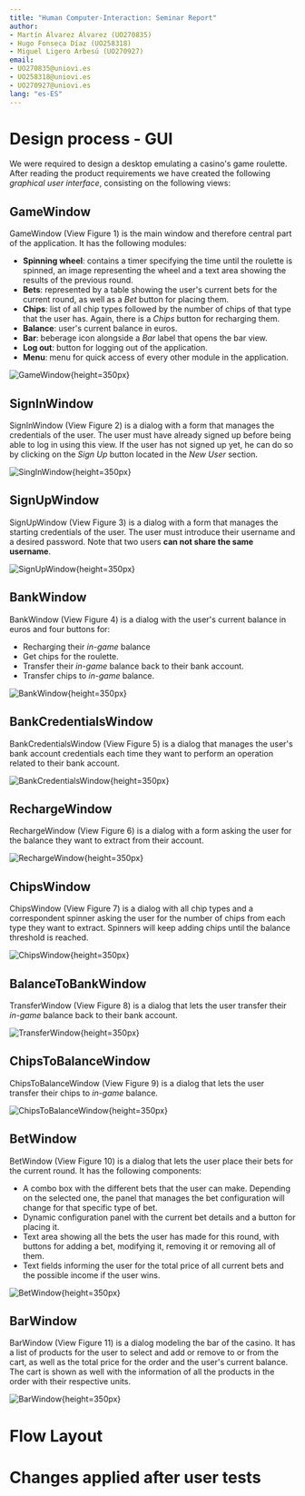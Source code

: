 ```yaml
---
title: "Human Computer-Interaction: Seminar Report"
author:
- Martín Álvarez Álvarez (UO270835)
- Hugo Fonseca Díaz (UO258318)
- Miguel Ligero Arbesú (UO270927)
email:
- UO270835@uniovi.es
- UO258318@uniovi.es
- UO270927@uniovi.es
lang: "es-ES"
---
```

# Design process - GUI

We were required to design a desktop emulating a casino's game roulette. After reading the product requirements we have created the following *graphical user interface*, consisting on the following views:

## GameWindow

GameWindow (View Figure 1) is the main window and therefore  central part of the application. It has the following modules:
 
- **Spinning wheel**: contains a timer specifying the time until the roulette is spinned, an image representing the wheel and a text area showing the results of the previous round.
- **Bets**: represented by a table showing the user's current bets for the current round, as well as a *Bet* button for placing them.
- **Chips**: list of all chip types followed by the number of chips of that type that the user has. Again, there is a *Chips* button for recharging them.
- **Balance**: user's current balance in euros.
- **Bar**: beberage icon alongside a *Bar* label that opens the bar view.
- **Log out**: button for logging out of the application.
- **Menu**: menu for quick access of every other module in the application.

![GameWindow](multimedia/gamewindow.png){height=350px}

## SignInWindow

SignInWindow (View Figure 2) is a dialog with a form that manages the credentials of the user. The user must have already signed up before being able to log in using this view. If the user has not signed up yet, he can do so by clicking on the *Sign Up* button located in the *New User* section.

![SingInWindow](multimedia/signwindow.png){height=350px}

## SignUpWindow

SignUpWindow (View Figure 3) is a dialog with a form that manages the starting credentials of the user. The user must introduce their username and a desired password. Note that two users **can not share the same username**.

![SignUpWindow](multimedia/signupwindow.png){height=350px}

## BankWindow

BankWindow (View Figure 4) is a dialog with the user's current balance in euros and four buttons for:

- Recharging their *in-game* balance
- Get chips for the roulette.
- Transfer their *in-game* balance back to their bank account.
- Transfer chips to *in-game* balance.

![BankWindow](multimedia/bankwindow.png){height=350px}

## BankCredentialsWindow

BankCredentialsWindow (View Figure 5) is a dialog that manages the user's bank account credentials each time they want to perform an operation related to their bank account.

![BankCredentialsWindow](multimedia/bankcredentialswindow.png){height=350px}

## RechargeWindow

RechargeWindow (View Figure 6) is a dialog with a form asking the user for the balance they want to extract from their account.

![RechargeWindow](multimedia/rechargewindow.png){height=350px}

## ChipsWindow

ChipsWindow (View Figure 7) is a dialog with all chip types and a correspondent spinner asking the user for the number of chips from each type they want to extract. Spinners will keep adding chips until the balance threshold is reached.

![ChipsWindow](multimedia/chipswindow.png){height=350px}

## BalanceToBankWindow

TransferWindow (View Figure 8) is a dialog that lets the user transfer their *in-game* balance back to their bank account.

![TransferWindow](multimedia/transferwindow.png){height=350px}

## ChipsToBalanceWindow

ChipsToBalanceWindow (View Figure 9) is a dialog that lets the user transfer their chips to *in-game* balance.

![ChipsToBalanceWindow](multimedia/chipstobalancewindow.png){height=350px}

## BetWindow

BetWindow (View Figure 10) is a dialog that lets the user place their bets for the current round. It has the following components:

- A combo box with the different bets that the user can make. Depending on the selected one, the panel that manages the bet configuration will change for that specific type of bet.
- Dynamic configuration panel with the current bet details and a button for placing it.
- Text area showing all the bets the user has made for this round, with buttons for adding a bet, modifying it, removing it or removing all of them.
- Text fields informing the user for the total price of all current bets and the possible income if the user wins.

![BetWindow](multimedia/betwindow.png){height=350px}

## BarWindow

BarWindow (View Figure 11) is a dialog modeling the bar of the casino. It has a list of products for the user to select and add or remove to or from the cart, as well as the total price for the order and the user's current balance. The cart is shown as well with the information of all the products in the order with their respective units.

![BarWindow](multimedia/barwindow.png){height=350px}



# Flow Layout



# Changes applied after user tests



